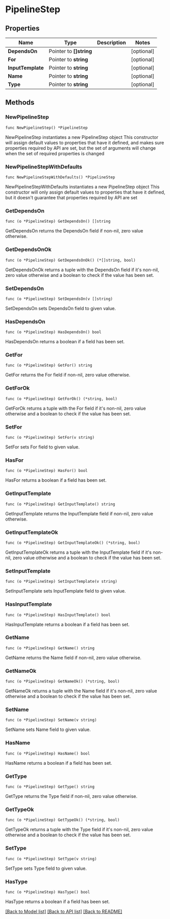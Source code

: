 # PipelineStep

## Properties

Name | Type | Description | Notes
------------ | ------------- | ------------- | -------------
**DependsOn** | Pointer to **[]string** |  | [optional] 
**For** | Pointer to **string** |  | [optional] 
**InputTemplate** | Pointer to **string** |  | [optional] 
**Name** | Pointer to **string** |  | [optional] 
**Type** | Pointer to **string** |  | [optional] 

## Methods

### NewPipelineStep

`func NewPipelineStep() *PipelineStep`

NewPipelineStep instantiates a new PipelineStep object
This constructor will assign default values to properties that have it defined,
and makes sure properties required by API are set, but the set of arguments
will change when the set of required properties is changed

### NewPipelineStepWithDefaults

`func NewPipelineStepWithDefaults() *PipelineStep`

NewPipelineStepWithDefaults instantiates a new PipelineStep object
This constructor will only assign default values to properties that have it defined,
but it doesn't guarantee that properties required by API are set

### GetDependsOn

`func (o *PipelineStep) GetDependsOn() []string`

GetDependsOn returns the DependsOn field if non-nil, zero value otherwise.

### GetDependsOnOk

`func (o *PipelineStep) GetDependsOnOk() (*[]string, bool)`

GetDependsOnOk returns a tuple with the DependsOn field if it's non-nil, zero value otherwise
and a boolean to check if the value has been set.

### SetDependsOn

`func (o *PipelineStep) SetDependsOn(v []string)`

SetDependsOn sets DependsOn field to given value.

### HasDependsOn

`func (o *PipelineStep) HasDependsOn() bool`

HasDependsOn returns a boolean if a field has been set.

### GetFor

`func (o *PipelineStep) GetFor() string`

GetFor returns the For field if non-nil, zero value otherwise.

### GetForOk

`func (o *PipelineStep) GetForOk() (*string, bool)`

GetForOk returns a tuple with the For field if it's non-nil, zero value otherwise
and a boolean to check if the value has been set.

### SetFor

`func (o *PipelineStep) SetFor(v string)`

SetFor sets For field to given value.

### HasFor

`func (o *PipelineStep) HasFor() bool`

HasFor returns a boolean if a field has been set.

### GetInputTemplate

`func (o *PipelineStep) GetInputTemplate() string`

GetInputTemplate returns the InputTemplate field if non-nil, zero value otherwise.

### GetInputTemplateOk

`func (o *PipelineStep) GetInputTemplateOk() (*string, bool)`

GetInputTemplateOk returns a tuple with the InputTemplate field if it's non-nil, zero value otherwise
and a boolean to check if the value has been set.

### SetInputTemplate

`func (o *PipelineStep) SetInputTemplate(v string)`

SetInputTemplate sets InputTemplate field to given value.

### HasInputTemplate

`func (o *PipelineStep) HasInputTemplate() bool`

HasInputTemplate returns a boolean if a field has been set.

### GetName

`func (o *PipelineStep) GetName() string`

GetName returns the Name field if non-nil, zero value otherwise.

### GetNameOk

`func (o *PipelineStep) GetNameOk() (*string, bool)`

GetNameOk returns a tuple with the Name field if it's non-nil, zero value otherwise
and a boolean to check if the value has been set.

### SetName

`func (o *PipelineStep) SetName(v string)`

SetName sets Name field to given value.

### HasName

`func (o *PipelineStep) HasName() bool`

HasName returns a boolean if a field has been set.

### GetType

`func (o *PipelineStep) GetType() string`

GetType returns the Type field if non-nil, zero value otherwise.

### GetTypeOk

`func (o *PipelineStep) GetTypeOk() (*string, bool)`

GetTypeOk returns a tuple with the Type field if it's non-nil, zero value otherwise
and a boolean to check if the value has been set.

### SetType

`func (o *PipelineStep) SetType(v string)`

SetType sets Type field to given value.

### HasType

`func (o *PipelineStep) HasType() bool`

HasType returns a boolean if a field has been set.


[[Back to Model list]](../README.md#documentation-for-models) [[Back to API list]](../README.md#documentation-for-api-endpoints) [[Back to README]](../README.md)


